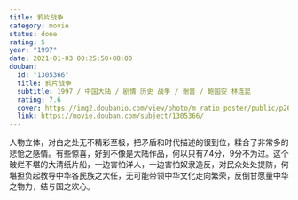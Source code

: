 ```yaml
---
title: 鸦片战争
category: movie
status: done
rating: 5
year: "1997"
date: 2021-01-03 00:25:50+08:00
douban:
  id: "1305366"
  title: 鸦片战争
  subtitle: 1997 / 中国大陆 / 剧情 历史 战争 / 谢晋 / 鲍国安 林连昆
  rating: 7.6
  cover: https://img2.doubanio.com/view/photo/m_ratio_poster/public/p2633197761.jpg
  link: https://movie.douban.com/subject/1305366/
---
```


人物立体，对白之处无不精彩至极，把矛盾和时代描述的很到位，糅合了非常多的悲怆之感情。有些惊喜，好到不像是大陆作品，何以只有7.4分，9分不为过。这个破烂不堪的大清纸片船，一边害怕洋人，一边害怕奴隶造反，对民众处处提防，何堪担负起教导中华各民族之大任，无可能带领中华文化走向繁荣，反倒甘愿量中华之物力，结与国之欢心。
